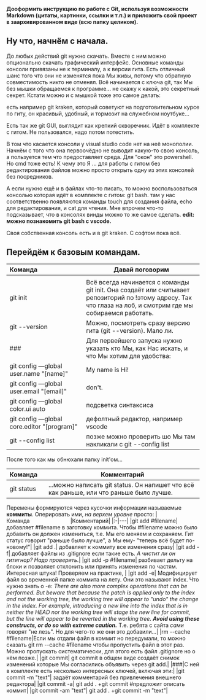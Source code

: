 __Дооформить инструкцию по работе с Git, используя возможности Markdown (цитаты, картинки, ссылки и т.п.) и приложить свой проект в заархивированном виде (всю папку целиком).__

## Ну что, начнём с начала.
До любых действий git нужно скачать. Вместе с ним можно опционально скачать графический интерфейс. 
Основные команды консоли привязаны не к терминалу, а к версии гита. Есть отличный шанс того что они не изменятся пока Мы живы, потому что обратную совместимость никто не отменял.
Всё начинается с ключа git, так Мы без мышки обращаемся к программе... не скажу к какой, это секретный секрет. Кстати можно и с мышкой тоже это самое делать:

 есть например git kraken, который советуют на подготовительном курсе по гиту, он красивый, удобный, и тормозит на служебном ноутбуке...

 Есть так же git GUI, выглядит как крепкий скворечник. Идёт в комплекте с гитом. Не пользовался, надо потом потестить.

 В том что касается консоли у visual studio code нет на неё монополии. Начнём с того что она первоочёдно не выводит какую-то свою консоль, а пользуется тем что предоставляет среда. Для "окон" это powershell. Но cmd тоже есть! К чему это Я ... для работы с гитом без редактирования файлов можно просто открыть одну из этих консолей без посредников.

 А если нужно ещё и в файлах что-то писать, то можно воспользоваться консолью которая идёт в комплекте с гитом: git bash. там у нас соответственно появляются команды touch для создания файла, echo для редактирования, и cat для чтения. Мне впрочем что-то подсказывает, что в консолях винды можно то же самое сделать.
 __edit: можно познакомить git bash с vscode.__

Своя собственная консоль есть и в git kraken. С софтом пока всё.

## Перейдём к базовым командам.
|Команда&nbsp;&nbsp;&nbsp;&nbsp;&nbsp;&nbsp;&nbsp;&nbsp;&nbsp;&nbsp;&nbsp;&nbsp;&nbsp;&nbsp;&nbsp;&nbsp;&nbsp;&nbsp;&nbsp;&nbsp;|Давай поговорим|
|:-|---|
|||
|git init|Всё всегда начинается с команды git init.  Она создаёт или считывает репозиторий по !этому адресу. Так что глаза на лоб, и смотрим где мы собираемся работать.|
|git --version|Можно, посмотреть сразу версию гита (git --version). Мало ли.|
|###|Для первейшего запуска нужно указать кто Мы, как Нас искать, и что Мы хотим для удобства:|
|git config —global user.name "[name]"|My name is Hi!| 
|git config —global user.email "[email]"|don't.|
|git config —global color.ui auto|подсветка синтаксиса|
|git config —global core.editor "[program]"|дефолтный редактор, например vscode|
|git --config list|позже можно проверить шо Мы там накликали с git --config list|

После того как мы обнюхали папку init'ом...


|Команда&nbsp;&nbsp;&nbsp; |Комментарий|
|:-|---|
|git status| ...можно написать git status. Он напишет что всё как раньше, или что раньше было лучше.|

Перемены формируются через кусочки информации называемые **коммиты**. Оперировать ими, _на верхем уровне_ просто:
|Команда&nbsp;&nbsp;&nbsp;&nbsp;&nbsp;&nbsp;&nbsp;&nbsp;&nbsp;&nbsp;&nbsp;&nbsp;&nbsp;&nbsp;&nbsp;&nbsp;&nbsp;&nbsp;&nbsp;&nbsp;&nbsp;&nbsp;&nbsp;&nbsp;&nbsp;&nbsp; |Комментарий|
|:-|---|
|git add  #filename|добавляет #filename в заготовку коммита. Чтобы #filename можно было добавить он должен измениться, т.е. Мы его меняем и сохраняем. Гит статус говорит "раньше было лучше", а Мы ему- "теперь всё будет по-новому!"|
|git add .| добавляет к коммиту все изменения сразу|
|git add -f| добавляет файлы из .gitignore если такие есть. _А чистит ли он гитигнор? Надо проверить._|
|git add -p #filename| разбивает дельту на блоки и позволяет отклонить или принять изменения по частям. Интересная штука! Проверяем на практике, |
|git add -e| Модифицирует файл во временной папке коммита на лету. Они это называют index. Что нужно знать о -e: _There are also more complex operations that can be performed. But beware that because the patch is applied only to the index and not the working tree, the working tree will appear to "undo" the change in the index. For example, introducing a new line into the index that is in neither the HEAD nor the working tree will stage the new line for commit, but the line will appear to be reverted in the working tree. **Avoid using these constructs, or do so with extreme caution.**_ Т.е. ребята с сайта _сами_ говорят "не лезь". Но для чего-то же они это добавили...|
|rm --cache #filename|Если мы отдали файл в коммит но передумали, то можно сказать git rm --cache #filename чтобы пропустить файл в этот раз. Можно пропускать систематически, для этого есть файл .gitignore но о нём позже.|
|git commit| git commit в общем виде создаёт снимок изменений которые Мы согласились объявить через git add.|
|###|С ней в комплекте есть несколько интересных ключей, включая эти:|
|git commit -m "text"| задаёт комментарий без привлечения внешнего редактора|
|git commit -a| git add . +git commit #предложит описать коммит|
|git commit -am "text"| git add . +git commit -m "text"|